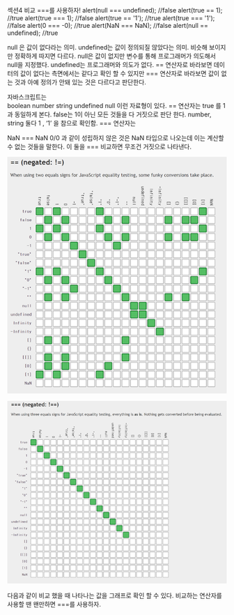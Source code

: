 
섹션4 비교
===를 사용하자!
alert(null === undefined); //false
alert(true == 1); //true
alert(true === 1); //false
alert(true == '1'); //true
alert(true === '1'); //false
alert(0 === -0); //true
alert(NaN === NaN); //false
alert(null == undefined); //true


null 은 값이 없다라는 의미. 
undefined는 값이 정의되질 않았다는 의미. 
비슷해 보이지만 정확하게 따지면 다르다.
null은 값이 없지만 변수를 통해 프로그래머가 의도해서 null을 지정했다.
undefined는 프로그래머와 의도가 없다. 
== 연산자로 바라보면 데이터의 값이 없다는 측면에서는 같다고 확인 할 수 있지만
=== 연산자로 바라보면 값이 없는 것과 아예 정의가 안돼 있는 것은 다르다고 판단한다.

자바스크립트는 	
boolean
number
string
undefined
null 
이런 자료형이 있다.
== 연산자는 true 를 1과 동일하게 본다. false는 1이 아닌 모든 것들을 다 거짓으로 판단 한다.
number, string 둘다 1 , ‘1’ 을 참으로 확인함.
=== 연산자는

NaN === NaN
0/0 과 같이 성립하지 않은 것은 NaN 타입으로 나오는데 이는 계산할 수 없는 것들을 말한다.
이 둘을 === 비교하면 무조건 거짓으로 나타낸다.

![p1](/img/s4_3_1.png)

![p1](/img/s4_3_2.png)

다음과 같이 비교 했을 때 나타나는 값을 그래프로 확인 할 수 있다.
비교하는 연산자를 사용할 땐 왠만하면 ===를 사용하자.
